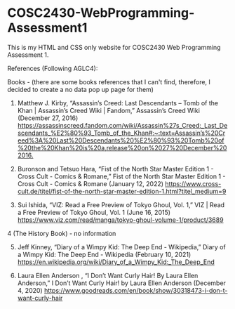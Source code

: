 # COSC2430-WebProgramming-Assessment1

This is my HTML and CSS only website for COSC2430 Web Programming Assessment 1.



References (Following AGLC4):

Books - (there are some books references that I can't find, therefore, I decided to create a no data pop up page for them)



1) Matthew J. Kirby, “Assassin’s Creed: Last Descendants – Tomb of the Khan | Assassin’s Creed Wiki | Fandom,” Assassin’s Creed Wiki (December 27, 2016) <https://assassinscreed.fandom.com/wiki/Assassin%27s_Creed:_Last_Descendants_%E2%80%93_Tomb_of_the_Khan#:~:text=Assassin’s%20Creed%3A%20Last%20Descendants%20%E2%80%93%20Tomb%20of%20the%20Khan%20is%20a,release%20on%2027%20December%202016.>

2) Buronson and Tetsuo Hara, “Fist of the North Star Master Edition 1 - Cross Cult - Comics & Romane,” Fist of the North Star Master Edition 1 - Cross Cult - Comics & Romane (January 12, 2022) <https://www.cross-cult.de/titel/fist-of-the-north-star-master-edition-1.html?titel_medium=9>

3) Sui Ishida, “VIZ: Read a Free Preview of Tokyo Ghoul, Vol. 1,” VIZ | Read a Free Preview of Tokyo Ghoul, Vol. 1 (June 16, 2015) <https://www.viz.com/read/manga/tokyo-ghoul-volume-1/product/3689>

4 (The History Book) - no information

5) Jeff Kinney, “Diary of a Wimpy Kid: The Deep End - Wikipedia,” Diary of a Wimpy Kid: The Deep End - Wikipedia (February 10, 2021) <https://en.wikipedia.org/wiki/Diary_of_a_Wimpy_Kid:_The_Deep_End>

6) Laura Ellen Anderson , “I Don’t Want Curly Hair! By Laura Ellen Anderson,” I Don’t Want Curly Hair! by Laura Ellen Anderson (December 4, 2020) <https://www.goodreads.com/en/book/show/30318473-i-don-t-want-curly-hair>
